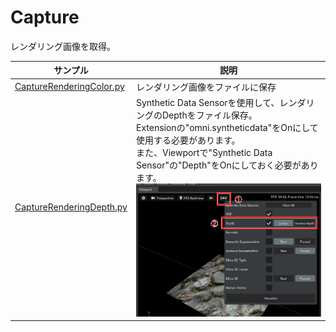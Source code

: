 # Capture

レンダリング画像を取得。     

|サンプル|説明|     
|---|---|     
|[CaptureRenderingColor.py](./CaptureRenderingColor.py) |レンダリング画像をファイルに保存|     
|[CaptureRenderingDepth.py](./CaptureRenderingDepth.py)|Synthetic Data Sensorを使用して、レンダリングのDepthをファイル保存。<br>Extensionの"omni.syntheticdata"をOnにして使用する必要があります。<br>また、Viewportで"Synthetic Data Sensor"の"Depth"をOnにしておく必要があります。<br>![capture_SyntheticDataSensor_1.jpg](./images/capture_SyntheticDataSensor_1.jpg)|     



